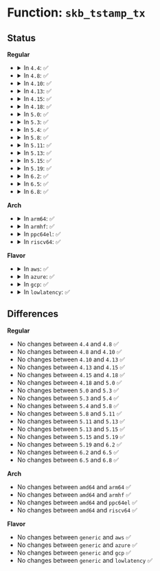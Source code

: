 # Function: <code>skb_tstamp_tx</code>

## Status
<b>Regular</b>
<ul>
<li>
<details>
<summary>In <code>4.4</code>: ✅</summary>

```c
void skb_tstamp_tx(struct sk_buff *orig_skb, struct skb_shared_hwtstamps *hwtstamps);
```

**Collision:** Unique Global

**Inline:** No

**Transformation:** False

**Instances:**

```
In net/core/skbuff.c (ffffffff81707040)
Location: net/core/skbuff.c:3797
Inline: False
Direct callers:
  - drivers/net/tun.c:tun_net_xmit
  - drivers/net/virtio_net.c:start_xmit
```
**Symbols:**

```
ffffffff81707040-ffffffff81707056: skb_tstamp_tx (STB_GLOBAL)
```
</details>
</li>
<li>
<details>
<summary>In <code>4.8</code>: ✅</summary>

```c
void skb_tstamp_tx(struct sk_buff *orig_skb, struct skb_shared_hwtstamps *hwtstamps);
```

**Collision:** Unique Global

**Inline:** No

**Transformation:** False

**Instances:**

```
In net/core/skbuff.c (ffffffff8176ee70)
Location: net/core/skbuff.c:3838
Inline: False
Direct callers:
  - drivers/net/tun.c:tun_net_xmit
  - drivers/net/virtio_net.c:start_xmit
```
**Symbols:**

```
ffffffff8176ee70-ffffffff8176ee86: skb_tstamp_tx (STB_GLOBAL)
```
</details>
</li>
<li>
<details>
<summary>In <code>4.10</code>: ✅</summary>

```c
void skb_tstamp_tx(struct sk_buff *orig_skb, struct skb_shared_hwtstamps *hwtstamps);
```

**Collision:** Unique Global

**Inline:** No

**Transformation:** False

**Instances:**

```
In net/core/skbuff.c (ffffffff8179c360)
Location: net/core/skbuff.c:3881
Inline: False
Direct callers:
  - drivers/net/tun.c:tun_net_xmit
```
**Symbols:**

```
ffffffff8179c360-ffffffff8179c376: skb_tstamp_tx (STB_GLOBAL)
```
</details>
</li>
<li>
<details>
<summary>In <code>4.13</code>: ✅</summary>

```c
void skb_tstamp_tx(struct sk_buff *orig_skb, struct skb_shared_hwtstamps *hwtstamps);
```

**Collision:** Unique Global

**Inline:** No

**Transformation:** False

**Instances:**

```
In net/core/skbuff.c (ffffffff817bd020)
Location: net/core/skbuff.c:3975
Inline: False
Direct callers:
  - drivers/net/loopback.c:loopback_xmit
  - drivers/net/tun.c:tun_net_xmit
```
**Symbols:**

```
ffffffff817bd020-ffffffff817bd036: skb_tstamp_tx (STB_GLOBAL)
```
</details>
</li>
<li>
<details>
<summary>In <code>4.15</code>: ✅</summary>

```c
void skb_tstamp_tx(struct sk_buff *orig_skb, struct skb_shared_hwtstamps *hwtstamps);
```

**Collision:** Unique Global

**Inline:** No

**Transformation:** False

**Instances:**

```
In net/core/skbuff.c (ffffffff818352d0)
Location: net/core/skbuff.c:4363
Inline: False
Direct callers:
  - drivers/net/loopback.c:loopback_xmit
  - drivers/net/tun.c:tun_net_xmit
```
**Symbols:**

```
ffffffff818352d0-ffffffff818352e6: skb_tstamp_tx (STB_GLOBAL)
```
</details>
</li>
<li>
<details>
<summary>In <code>4.18</code>: ✅</summary>

```c
void skb_tstamp_tx(struct sk_buff *orig_skb, struct skb_shared_hwtstamps *hwtstamps);
```

**Collision:** Unique Global

**Inline:** No

**Transformation:** False

**Instances:**

```
In net/core/skbuff.c (ffffffff8187f550)
Location: net/core/skbuff.c:4402
Inline: False
Direct callers:
  - drivers/net/loopback.c:loopback_xmit
  - drivers/net/tun.c:tun_net_xmit
```
**Symbols:**

```
ffffffff8187f550-ffffffff8187f566: skb_tstamp_tx (STB_GLOBAL)
```
</details>
</li>
<li>
<details>
<summary>In <code>5.0</code>: ✅</summary>

```c
void skb_tstamp_tx(struct sk_buff *orig_skb, struct skb_shared_hwtstamps *hwtstamps);
```

**Collision:** Unique Global

**Inline:** No

**Transformation:** False

**Instances:**

```
In net/core/skbuff.c (ffffffff818a0320)
Location: net/core/skbuff.c:4422
Inline: False
Direct callers:
  - drivers/net/loopback.c:loopback_xmit
  - drivers/net/tun.c:tun_net_xmit
```
**Symbols:**

```
ffffffff818a0320-ffffffff818a0336: skb_tstamp_tx (STB_GLOBAL)
```
</details>
</li>
<li>
<details>
<summary>In <code>5.3</code>: ✅</summary>

```c
void skb_tstamp_tx(struct sk_buff *orig_skb, struct skb_shared_hwtstamps *hwtstamps);
```

**Collision:** Unique Global

**Inline:** No

**Transformation:** False

**Instances:**

```
In net/core/skbuff.c (ffffffff818ead40)
Location: net/core/skbuff.c:4607
Inline: False
Direct callers:
  - drivers/net/loopback.c:loopback_xmit
  - drivers/net/tun.c:tun_net_xmit
```
**Symbols:**

```
ffffffff818ead40-ffffffff818ead56: skb_tstamp_tx (STB_GLOBAL)
```
</details>
</li>
<li>
<details>
<summary>In <code>5.4</code>: ✅</summary>

```c
void skb_tstamp_tx(struct sk_buff *orig_skb, struct skb_shared_hwtstamps *hwtstamps);
```

**Collision:** Unique Global

**Inline:** No

**Transformation:** False

**Instances:**

```
In net/core/skbuff.c (ffffffff8191ceb0)
Location: net/core/skbuff.c:4619
Inline: False
Direct callers:
  - drivers/net/loopback.c:loopback_xmit
  - drivers/net/tun.c:tun_net_xmit
```
**Symbols:**

```
ffffffff8191ceb0-ffffffff8191cec6: skb_tstamp_tx (STB_GLOBAL)
```
</details>
</li>
<li>
<details>
<summary>In <code>5.8</code>: ✅</summary>

```c
void skb_tstamp_tx(struct sk_buff *orig_skb, struct skb_shared_hwtstamps *hwtstamps);
```

**Collision:** Unique Global

**Inline:** No

**Transformation:** False

**Instances:**

```
In net/core/skbuff.c (ffffffff819ef1f0)
Location: net/core/skbuff.c:4721
Inline: False
Direct callers:
  - drivers/net/loopback.c:loopback_xmit
  - drivers/net/tun.c:tun_net_xmit
```
**Symbols:**

```
ffffffff819ef1f0-ffffffff819ef206: skb_tstamp_tx (STB_GLOBAL)
```
</details>
</li>
<li>
<details>
<summary>In <code>5.11</code>: ✅</summary>

```c
void skb_tstamp_tx(struct sk_buff *orig_skb, struct skb_shared_hwtstamps *hwtstamps);
```

**Collision:** Unique Global

**Inline:** No

**Transformation:** False

**Instances:**

```
In net/core/skbuff.c (ffffffff819eeea0)
Location: net/core/skbuff.c:4788
Inline: False
Direct callers:
  - drivers/net/loopback.c:loopback_xmit
  - drivers/net/tun.c:tun_net_xmit
  - drivers/net/xen-netfront.c:xennet_start_xmit
```
**Symbols:**

```
ffffffff819eeea0-ffffffff819eeeb6: skb_tstamp_tx (STB_GLOBAL)
```
</details>
</li>
<li>
<details>
<summary>In <code>5.13</code>: ✅</summary>

```c
void skb_tstamp_tx(struct sk_buff *orig_skb, struct skb_shared_hwtstamps *hwtstamps);
```

**Collision:** Unique Global

**Inline:** No

**Transformation:** False

**Instances:**

```
In net/core/skbuff.c (ffffffff819d7560)
Location: net/core/skbuff.c:4876
Inline: False
Direct callers:
  - drivers/net/loopback.c:loopback_xmit
  - drivers/net/tun.c:tun_net_xmit
  - drivers/net/xen-netfront.c:xennet_start_xmit
```
**Symbols:**

```
ffffffff819d7560-ffffffff819d757c: skb_tstamp_tx (STB_GLOBAL)
```
</details>
</li>
<li>
<details>
<summary>In <code>5.15</code>: ✅</summary>

```c
void skb_tstamp_tx(struct sk_buff *orig_skb, struct skb_shared_hwtstamps *hwtstamps);
```

**Collision:** Unique Global

**Inline:** No

**Transformation:** False

**Instances:**

```
In net/core/skbuff.c (ffffffff81a85da0)
Location: net/core/skbuff.c:4944
Inline: False
Direct callers:
  - drivers/net/loopback.c:loopback_xmit
  - drivers/net/tun.c:tun_net_xmit
  - drivers/net/xen-netfront.c:xennet_start_xmit
```
**Symbols:**

```
ffffffff81a85da0-ffffffff81a85dbc: skb_tstamp_tx (STB_GLOBAL)
```
</details>
</li>
<li>
<details>
<summary>In <code>5.19</code>: ✅</summary>

```c
void skb_tstamp_tx(struct sk_buff *orig_skb, struct skb_shared_hwtstamps *hwtstamps);
```

**Collision:** Unique Global

**Inline:** No

**Transformation:** False

**Instances:**

```
In net/core/skbuff.c (ffffffff81bfa010)
Location: net/core/skbuff.c:4858
Inline: False
Direct callers:
  - drivers/net/loopback.c:loopback_xmit
  - drivers/net/tun.c:tun_net_xmit
  - drivers/net/xen-netfront.c:xennet_start_xmit
```
**Symbols:**

```
ffffffff81bfa010-ffffffff81bfa03b: skb_tstamp_tx (STB_GLOBAL)
```
</details>
</li>
<li>
<details>
<summary>In <code>6.2</code>: ✅</summary>

```c
void skb_tstamp_tx(struct sk_buff *orig_skb, struct skb_shared_hwtstamps *hwtstamps);
```

**Collision:** Unique Global

**Inline:** No

**Transformation:** False

**Instances:**

```
In net/core/skbuff.c (ffffffff81da8ef0)
Location: net/core/skbuff.c:5060
Inline: False
Direct callers:
  - drivers/net/loopback.c:loopback_xmit
  - drivers/net/tun.c:tun_net_xmit
  - drivers/net/xen-netfront.c:xennet_start_xmit
```
**Symbols:**

```
ffffffff81da8ef0-ffffffff81da8f1b: skb_tstamp_tx (STB_GLOBAL)
```
</details>
</li>
<li>
<details>
<summary>In <code>6.5</code>: ✅</summary>

```c
void skb_tstamp_tx(struct sk_buff *orig_skb, struct skb_shared_hwtstamps *hwtstamps);
```

**Collision:** Unique Global

**Inline:** No

**Transformation:** False

**Instances:**

```
In net/core/skbuff.c (ffffffff81e1a020)
Location: net/core/skbuff.c:5256
Inline: False
Direct callers:
  - drivers/net/loopback.c:loopback_xmit
  - drivers/net/tun.c:tun_net_xmit
  - drivers/net/virtio_net.c:start_xmit
  - drivers/net/xen-netfront.c:xennet_start_xmit
```
**Symbols:**

```
ffffffff81e1a020-ffffffff81e1a04b: skb_tstamp_tx (STB_GLOBAL)
```
</details>
</li>
<li>
<details>
<summary>In <code>6.8</code>: ✅</summary>

```c
void skb_tstamp_tx(struct sk_buff *orig_skb, struct skb_shared_hwtstamps *hwtstamps);
```

**Collision:** Unique Global

**Inline:** No

**Transformation:** False

**Instances:**

```
In net/core/skbuff.c (ffffffff81ed75e0)
Location: net/core/skbuff.c:5387
Inline: False
Direct callers:
  - drivers/net/loopback.c:loopback_xmit
  - drivers/net/tun.c:tun_net_xmit
  - drivers/net/virtio_net.c:start_xmit
  - drivers/net/xen-netfront.c:xennet_start_xmit
```
**Symbols:**

```
ffffffff81ed75e0-ffffffff81ed760b: skb_tstamp_tx (STB_GLOBAL)
```
</details>
</li>
</ul>
<b>Arch</b>
<ul>
<li>
<details>
<summary>In <code>arm64</code>: ✅</summary>

```c
void skb_tstamp_tx(struct sk_buff *orig_skb, struct skb_shared_hwtstamps *hwtstamps);
```

**Collision:** Unique Global

**Inline:** No

**Transformation:** False

**Instances:**

```
In net/core/skbuff.c (ffff800010bb7590)
Location: net/core/skbuff.c:4619
Inline: False
Direct callers:
  - drivers/net/loopback.c:loopback_xmit
  - drivers/net/tun.c:tun_net_xmit
  - drivers/net/ethernet/freescale/fec_main.c:fec_enet_rx_napi
  - drivers/net/ethernet/freescale/fec_main.c:fec_enet_txq_submit_tso
  - drivers/net/ethernet/freescale/fec_main.c:fec_enet_txq_submit_skb
```
**Symbols:**

```
ffff800010bb7590-ffff800010bb75cc: skb_tstamp_tx (STB_GLOBAL)
```
</details>
</li>
<li>
<details>
<summary>In <code>armhf</code>: ✅</summary>

```c
void skb_tstamp_tx(struct sk_buff *orig_skb, struct skb_shared_hwtstamps *hwtstamps);
```

**Collision:** Unique Global

**Inline:** No

**Transformation:** False

**Instances:**

```
In net/core/skbuff.c (c0cd425c)
Location: net/core/skbuff.c:4619
Inline: False
Direct callers:
  - drivers/net/loopback.c:loopback_xmit
  - drivers/net/tun.c:tun_net_xmit
  - drivers/net/ethernet/freescale/fec_main.c:fec_enet_rx_napi
  - drivers/net/ethernet/freescale/fec_main.c:fec_enet_txq_submit_tso
  - drivers/net/ethernet/freescale/fec_main.c:fec_enet_txq_submit_skb
  - drivers/net/ethernet/ti/cpts.c:cpts_tx_timestamp
  - drivers/net/ethernet/ti/cpts.c:cpts_fifo_read
  - drivers/net/ethernet/ti/cpsw.c:cpsw_ndo_start_xmit
```
**Symbols:**

```
c0cd425c-c0cd4280: skb_tstamp_tx (STB_GLOBAL)
```
</details>
</li>
<li>
<details>
<summary>In <code>ppc64el</code>: ✅</summary>

```c
void skb_tstamp_tx(struct sk_buff *orig_skb, struct skb_shared_hwtstamps *hwtstamps);
```

**Collision:** Unique Global

**Inline:** No

**Transformation:** False

**Instances:**

```
In net/core/skbuff.c (c000000000c8f1b0)
Location: net/core/skbuff.c:4619
Inline: False
Direct callers:
  - drivers/net/loopback.c:loopback_xmit
  - drivers/net/tun.c:tun_net_xmit
```
**Symbols:**

```
c000000000c8f1b0-c000000000c8f1cc: skb_tstamp_tx (STB_GLOBAL)
```
</details>
</li>
<li>
<details>
<summary>In <code>riscv64</code>: ✅</summary>

```c
void skb_tstamp_tx(struct sk_buff *orig_skb, struct skb_shared_hwtstamps *hwtstamps);
```

**Collision:** Unique Global

**Inline:** No

**Transformation:** False

**Instances:**

```
In net/core/skbuff.c (ffffffe00074708e)
Location: net/core/skbuff.c:4619
Inline: False
Direct callers:
  - drivers/net/loopback.c:loopback_xmit
  - drivers/net/tun.c:tun_net_xmit
```
**Symbols:**

```
ffffffe00074708e-ffffffe0007470c4: skb_tstamp_tx (STB_GLOBAL)
```
</details>
</li>
</ul>
<b>Flavor</b>
<ul>
<li>
<details>
<summary>In <code>aws</code>: ✅</summary>

```c
void skb_tstamp_tx(struct sk_buff *orig_skb, struct skb_shared_hwtstamps *hwtstamps);
```

**Collision:** Unique Global

**Inline:** No

**Transformation:** False

**Instances:**

```
In net/core/skbuff.c (ffffffff818bceb0)
Location: net/core/skbuff.c:4619
Inline: False
Direct callers:
  - drivers/net/loopback.c:loopback_xmit
  - drivers/net/tun.c:tun_net_xmit
```
**Symbols:**

```
ffffffff818bceb0-ffffffff818bcec6: skb_tstamp_tx (STB_GLOBAL)
```
</details>
</li>
<li>
<details>
<summary>In <code>azure</code>: ✅</summary>

```c
void skb_tstamp_tx(struct sk_buff *orig_skb, struct skb_shared_hwtstamps *hwtstamps);
```

**Collision:** Unique Global

**Inline:** No

**Transformation:** False

**Instances:**

```
In net/core/skbuff.c (ffffffff81876df0)
Location: net/core/skbuff.c:4619
Inline: False
Direct callers:
  - drivers/net/loopback.c:loopback_xmit
  - drivers/net/tun.c:tun_net_xmit
```
**Symbols:**

```
ffffffff81876df0-ffffffff81876e06: skb_tstamp_tx (STB_GLOBAL)
```
</details>
</li>
<li>
<details>
<summary>In <code>gcp</code>: ✅</summary>

```c
void skb_tstamp_tx(struct sk_buff *orig_skb, struct skb_shared_hwtstamps *hwtstamps);
```

**Collision:** Unique Global

**Inline:** No

**Transformation:** False

**Instances:**

```
In net/core/skbuff.c (ffffffff8190deb0)
Location: net/core/skbuff.c:4619
Inline: False
Direct callers:
  - drivers/net/loopback.c:loopback_xmit
  - drivers/net/tun.c:tun_net_xmit
```
**Symbols:**

```
ffffffff8190deb0-ffffffff8190dec6: skb_tstamp_tx (STB_GLOBAL)
```
</details>
</li>
<li>
<details>
<summary>In <code>lowlatency</code>: ✅</summary>

```c
void skb_tstamp_tx(struct sk_buff *orig_skb, struct skb_shared_hwtstamps *hwtstamps);
```

**Collision:** Unique Global

**Inline:** No

**Transformation:** False

**Instances:**

```
In net/core/skbuff.c (ffffffff8192efe0)
Location: net/core/skbuff.c:4619
Inline: False
Direct callers:
  - drivers/net/loopback.c:loopback_xmit
  - drivers/net/tun.c:tun_net_xmit
```
**Symbols:**

```
ffffffff8192efe0-ffffffff8192eff6: skb_tstamp_tx (STB_GLOBAL)
```
</details>
</li>
</ul>

## Differences
<b>Regular</b>
<ul>
<li>
No changes between <code>4.4</code> and <code>4.8</code> ✅
</li>
<li>
No changes between <code>4.8</code> and <code>4.10</code> ✅
</li>
<li>
No changes between <code>4.10</code> and <code>4.13</code> ✅
</li>
<li>
No changes between <code>4.13</code> and <code>4.15</code> ✅
</li>
<li>
No changes between <code>4.15</code> and <code>4.18</code> ✅
</li>
<li>
No changes between <code>4.18</code> and <code>5.0</code> ✅
</li>
<li>
No changes between <code>5.0</code> and <code>5.3</code> ✅
</li>
<li>
No changes between <code>5.3</code> and <code>5.4</code> ✅
</li>
<li>
No changes between <code>5.4</code> and <code>5.8</code> ✅
</li>
<li>
No changes between <code>5.8</code> and <code>5.11</code> ✅
</li>
<li>
No changes between <code>5.11</code> and <code>5.13</code> ✅
</li>
<li>
No changes between <code>5.13</code> and <code>5.15</code> ✅
</li>
<li>
No changes between <code>5.15</code> and <code>5.19</code> ✅
</li>
<li>
No changes between <code>5.19</code> and <code>6.2</code> ✅
</li>
<li>
No changes between <code>6.2</code> and <code>6.5</code> ✅
</li>
<li>
No changes between <code>6.5</code> and <code>6.8</code> ✅
</li>
</ul>
<b>Arch</b>
<ul>
<li>
No changes between <code>amd64</code> and <code>arm64</code> ✅
</li>
<li>
No changes between <code>amd64</code> and <code>armhf</code> ✅
</li>
<li>
No changes between <code>amd64</code> and <code>ppc64el</code> ✅
</li>
<li>
No changes between <code>amd64</code> and <code>riscv64</code> ✅
</li>
</ul>
<b>Flavor</b>
<ul>
<li>
No changes between <code>generic</code> and <code>aws</code> ✅
</li>
<li>
No changes between <code>generic</code> and <code>azure</code> ✅
</li>
<li>
No changes between <code>generic</code> and <code>gcp</code> ✅
</li>
<li>
No changes between <code>generic</code> and <code>lowlatency</code> ✅
</li>
</ul>
